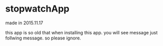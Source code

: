 # stopwatchApp

made in 2015.11.17

this app is so old that when installing this app.
you will see message just follwing message. so please ignore.
